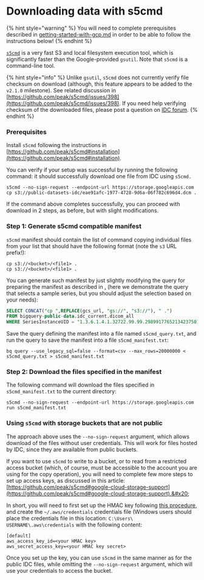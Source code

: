 # Downloading data with s5cmd

{% hint style="warning" %}
You will need to complete prerequisites described in [getting-started-with-gcp.md](../../introduction/getting-started-with-gcp.md "mention") in order to be able to follow the instructions below!
{% endhint %}

[`s5cmd`](https://github.com/peak/s5cmd) is a very fast S3 and local filesystem execution tool, which is significantly faster than the Google-provided `gsutil`. Note that `s5cmd` is a command-line tool.

{% hint style="info" %}
Unlike `gsutil`, `s5cmd` does not currently verify file checksum on download (although, this feature appears to be added to the `v2.1.0` milestone). See related discussion in [https://github.com/peak/s5cmd/issues/398](https://github.com/peak/s5cmd/issues/398). If you need help verifying checksum of the downloaded files, please post a question on [IDC forum](https://discourse.canceridc.dev).
{% endhint %}

### Prerequisites

Install `s5cmd` following the instructions in [https://github.com/peak/s5cmd#installation](https://github.com/peak/s5cmd#installation).

You can verify if your setup was successful by running the following command: it should successfully download one file from IDC using `s5cmd.`

```shell
s5cmd --no-sign-request --endpoint-url https://storage.googleapis.com cp s3://public-datasets-idc/eae91afc-1977-4728-9d6a-06f782c696d4.dcm .
```

If the command above completes successfully, you can proceed with download in 2 steps, as before, but with slight modifications.

### Step 1: Generate s5cmd compatible manifest

`s5cmd` manifest should contain the list of command copying individual files from your list that should have the following format (note the `s3` URL prefix!):

```
cp s3://<bucket>/<file1> .
cp s3://<bucket>/<file1> .
```

You can generate such manifest by just slightly modifying the query for preparing the manifest as described in [.](./ "mention") (here we demonstrate the query that selects a sample series, but you should adjust the selection based on your needs):

```sql
SELECT CONCAT("cp ",REPLACE(gcs_url, "gs://", "s3://"), " .") 
FROM bigquery-public-data.idc_current.dicom_all 
WHERE SeriesInstanceUID = "1.3.6.1.4.1.32722.99.99.298991776521342375010861296712563382046"
```

Save the query defining the manifest into a file named `s5cmd_query.txt`, and run the query to save the manifest into a file `s5cmd_manifest.txt`:

```shell
bq query --use_legacy_sql=false --format=csv --max_rows=20000000 < s5cmd_query.txt > s5cmd_manifest.txt
```

### Step 2: Download the files specified in the manifest

The following command will download the files specified in `s5cmd_manifest.txt` to the current directory:

```shell
s5cmd --no-sign-request --endpoint-url https://storage.googleapis.com run s5cmd_manifest.txt
```

### Using `s5cmd` with storage buckets that are not public

The approach above uses the `--no-sign-request` argument, which allows download of the files without user credentials. This will work for files hosted by IDC, since they are available from public buckets.&#x20;

If you want to use `s5cmd` to write to a bucket, or to read from a restricted access bucket (which, of course, must be accessible to the account you are using for the copy operation), you will need to complete few more steps to set up access keys, as discussed in this article: [https://github.com/peak/s5cmd#google-cloud-storage-support](https://github.com/peak/s5cmd#google-cloud-storage-support).&#x20;

In short, you will need to first set up the HMAC key following [this procedure](https://cloud.google.com/storage/docs/authentication/managing-hmackeys#create), and create the `~/.aws/credentials` credentials file (Windows users should place the credentials file in this location: `C:\Users\ USERNAME\.aws\credentials` with the following content:

```
[default]
aws_access_key_id=<your HMAC key>
aws_secret_access_key=<your HMAC key secret>
```

Once you set up the key, you can use `s5cmd` in the same manner as for the public IDC files, while omitting the `--no-sign-request` argument, which will use your credentials to access the bucket.

